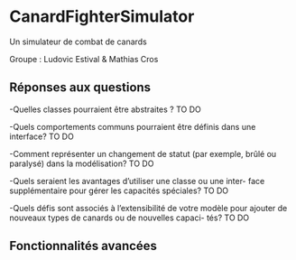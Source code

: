 # CanardFighterSimulator

Un simulateur de combat de canards

Groupe : Ludovic Estival & Mathias Cros

## Réponses aux questions

-Quelles classes pourraient être abstraites ?
TO DO

-Quels comportements communs pourraient être définis dans
une interface?
TO DO

-Comment représenter un changement de statut (par exemple,
brûlé ou paralysé) dans la modélisation?
TO DO

-Quels seraient les avantages d’utiliser une classe ou une inter-
face supplémentaire pour gérer les capacités spéciales?
TO DO

-Quels défis sont associés à l’extensibilité de votre modèle pour
ajouter de nouveaux types de canards ou de nouvelles capaci-
tés?
TO DO

## Fonctionnalités avancées
